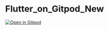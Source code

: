 # Flutter_on_Gitpod_New
[![Open in Gitpod](https://gitpod.io/button/open-in-gitpod.svg)](https://gitpod.io/#https://github.com/Monster-Gaming-Studios/Flutter_on_Gitpod_New)

